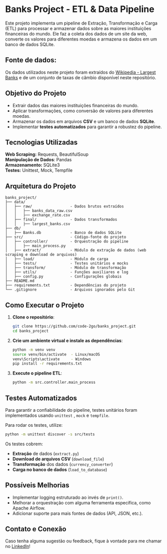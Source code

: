 # Banks Project - ETL & Data Pipeline

Este projeto implementa um pipeline de Extração, Transformação e Carga (ETL) para processar e armazenar dados sobre as maiores instituições financeiras do mundo. Ele faz a coleta dos dados de um site da web, converte os valores para diferentes moedas e armazena os dados em um banco de dados SQLite.

## Fonte de dados: 
Os dados utilizados neste projeto foram extraídos do [Wikipedia - Largest Banks](https://en.wikipedia.org/wiki/List_of_largest_banks) e de um conjunto de taxas de câmbio disponível neste repositório.

## Objetivo do Projeto
- Extrair dados das maiores instituições financeiras do mundo.
- Aplicar transformações, como conversão de valores para diferentes moedas.
- Armazenar os dados em arquivos **CSV** e um banco de dados **SQLite**.
- Implementar **testes automatizados** para garantir a robustez do pipeline.

## Tecnologias Utilizadas
**Web Scraping:** Requests, BeautifulSoup  
**Manipulação de Dados**: Pandas  
**Armazenamento:** SQLite3  
**Testes:** Unittest, Mock, Tempfile  

## Arquitetura do Projeto

```
banks_project/
├── data/
│   ├── raw/                 - Dados brutos extraídos
│   │   ├── banks_data_raw.csv
│   │   ├── exchange_rate.csv
│   ├── final/               - Dados transformados
│   │   ├── largest_banks.csv
├── db/
│   ├── Banks.db             - Banco de dados SQLite
├── src/                     - Código-fonte do projeto
│   ├── controller/          - Orquestração do pipeline
│   │   ├── main_process.py
│   ├── extract/             - Módulo de extração de dados (web scraping e download de arquivos)
│   ├── load/                - Módulo de carga 
│   ├── tests/               - Testes unitários e mocks
│   ├── transform/           - Módulo de transformação
│   ├── utils/               - Funções auxiliares e log
│   ├── config.py            - Configurações globais
├── README.md
├── requirements.txt         - Dependências do projeto
└── .gitignore               - Arquivos ignorados pelo Git
```

##  Como Executar o Projeto
1. **Clone o repositório**:
   ```bash
   git clone https://github.com/code-2go/banks_project.git
   cd banks_project
   ```
2. **Crie um ambiente virtual e instale as dependências**:
   ```bash
   python -m venv venv
   source venv/bin/activate  - Linux/macOS
   venv\Scripts\activate     - Windows
   pip install -r requirements.txt
   ```
3. **Execute o pipeline ETL**:
   ```bash
   python -m src.controller.main_process
   ```

##  Testes Automatizados
Para garantir a confiabilidade do pipeline, testes unitários foram implementados usando `unittest` , `mock` e `tempfile`. 

Para rodar os testes, utilize:
```bash
python -m unittest discover -s src/tests
```

Os testes cobrem:
- **Extração** de dados (`extract.py`)
- **Download de arquivos CSV** (`download_file`)
- **Transformação** dos dados (`currency_converter`)
- **Carga no banco de dados** (`load_to_database`)

##  Possíveis Melhorias
- Implementar logging estruturado ao invés de `print()`.
- Melhorar a orquestração com alguma ferramenta especifica, como Apache Airflow.
- Adicionar suporte para mais fontes de dados (API, JSON, etc.).

##  Contato e Conexão
Caso tenha alguma sugestão ou feedback, fique à vontade para me chamar no [LinkedIn](https://www.linkedin.com/in/bruno-gurgel-2131362b1/)!
